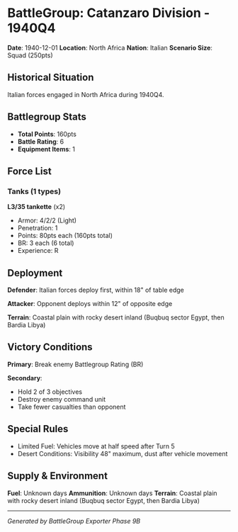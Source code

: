 # BattleGroup: Catanzaro Division - 1940Q4

**Date**: 1940-12-01
**Location**: North Africa
**Nation**: Italian
**Scenario Size**: Squad (250pts)

## Historical Situation

Italian forces engaged in North Africa during 1940Q4.

## Battlegroup Stats

- **Total Points**: 160pts
- **Battle Rating**: 6
- **Equipment Items**: 1

## Force List

### Tanks (1 types)

**L3/35 tankette** (x2)
- Armor: 4/2/2 (Light)
- Penetration: 1
- Points: 80pts each (160pts total)
- BR: 3 each (6 total)
- Experience: R


## Deployment

**Defender**: Italian forces deploy first, within 18" of table edge

**Attacker**: Opponent deploys within 12" of opposite edge

**Terrain**: Coastal plain with rocky desert inland (Buqbuq sector Egypt, then Bardia Libya)

## Victory Conditions

**Primary**: Break enemy Battlegroup Rating (BR)

**Secondary**:
- Hold 2 of 3 objectives
- Destroy enemy command unit
- Take fewer casualties than opponent

## Special Rules

- Limited Fuel: Vehicles move at half speed after Turn 5
- Desert Conditions: Visibility 48" maximum, dust after vehicle movement

## Supply & Environment

**Fuel**: Unknown days
**Ammunition**: Unknown days
**Terrain**: Coastal plain with rocky desert inland (Buqbuq sector Egypt, then Bardia Libya)

---

*Generated by BattleGroup Exporter Phase 9B*
